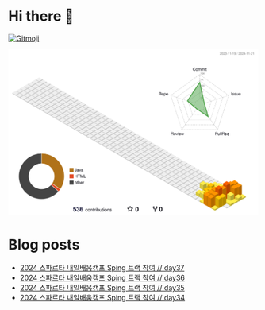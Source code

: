 # Hi there 👋
<a href="https://gitmoji.dev">
  <img
    src="https://img.shields.io/badge/gitmoji-%20😜%20😍-FFDD67.svg?style=flat-square"
    alt="Gitmoji"
  />
</a>

<!--
**chews26/chews26** is a ✨ _special_ ✨ repository because its `README.md` (this file) appears on your GitHub profile.

Here are some ideas to get you started:

- 🔭 I’m currently working on ...
- 🌱 I’m currently learning ...
- 👯 I’m looking to collaborate on ...
- 🤔 I’m looking for help with ...
- 💬 Ask me about ...
- 📫 How to reach me: ...
- 😄 Pronouns: ...
- ⚡ Fun fact: ...
-->
![](./profile-3d-contrib/profile-season-animate.svg)

# Blog posts
<!-- BLOG-POST-LIST:START -->
- [2024 스파르타 내일배움캠프 Sping 트랙 참여 // day37](https://shinelee26.tistory.com/46)
- [2024 스파르타 내일배움캠프 Sping 트랙 참여 // day36](https://shinelee26.tistory.com/45)
- [2024 스파르타 내일배움캠프 Sping 트랙 참여 // day35](https://shinelee26.tistory.com/44)
- [2024 스파르타 내일배움캠프 Sping 트랙 참여 // day34](https://shinelee26.tistory.com/43)
<!-- BLOG-POST-LIST:END -->
